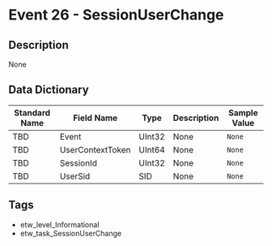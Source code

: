 # Event 26 - SessionUserChange

## Description
None

## Data Dictionary
|Standard Name|Field Name|Type|Description|Sample Value|
|---|---|---|---|---|
|TBD|Event|UInt32|None|`None`|
|TBD|UserContextToken|UInt64|None|`None`|
|TBD|SessionId|UInt32|None|`None`|
|TBD|UserSid|SID|None|`None`|

## Tags
* etw_level_Informational
* etw_task_SessionUserChange